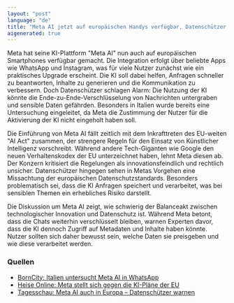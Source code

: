 ```yaml
---
layout: "post"
language: "de"
title: "Meta AI jetzt auf europäischen Handys verfügbar, Datenschützer warnen"
aigenerated: true
---
```


Meta hat seine KI-Plattform "Meta AI" nun auch auf europäischen Smartphones verfügbar gemacht. Die Integration erfolgt über beliebte Apps wie WhatsApp und Instagram, was für viele Nutzer zunächst wie ein praktisches Upgrade erscheint. Die KI soll dabei helfen, Anfragen schneller zu beantworten, Inhalte zu generieren und die Kommunikation zu verbessern. Doch Datenschützer schlagen Alarm: Die Nutzung der KI könnte die Ende-zu-Ende-Verschlüsselung von Nachrichten untergraben und sensible Daten gefährden. Besonders in Italien wurde bereits eine Untersuchung eingeleitet, da Meta die Zustimmung der Nutzer für die Aktivierung der KI nicht eingeholt haben soll.

<!--more-->

Die Einführung von Meta AI fällt zeitlich mit dem Inkrafttreten des EU-weiten "AI Act" zusammen, der strengere Regeln für den Einsatz von Künstlicher Intelligenz vorschreibt. Während andere Tech-Giganten wie Google den neuen Verhaltenskodex der EU unterzeichnet haben, lehnt Meta diesen ab. Der Konzern kritisiert die Regelungen als innovationsfeindlich und rechtlich unsicher. Datenschützer hingegen sehen in Metas Vorgehen eine Missachtung der europäischen Datenschutzstandards. Besonders problematisch sei, dass die KI Anfragen speichert und verarbeitet, was bei sensiblen Themen ein erhebliches Risiko darstellt.

Die Diskussion um Meta AI zeigt, wie schwierig der Balanceakt zwischen technologischer Innovation und Datenschutz ist. Während Meta betont, dass die Chats weiterhin verschlüsselt bleiben, warnen Experten davor, dass die KI dennoch Zugriff auf Metadaten und Inhalte haben könnte. Nutzer sollten sich daher bewusst sein, welche Daten sie preisgeben und wie diese verarbeitet werden.

### Quellen
- [BornCity: Italien untersucht Meta AI in WhatsApp](https://www.borncity.com/blog/2025/08/01/google-unterzeichnet-ai-akt-meta-verweigert-sich-italien-untersucht-ai-in-whatsapp/)
- [Heise Online: Meta stellt sich gegen die KI-Pläne der EU](https://www.heise.de/news/Meta-stellt-sich-gegen-die-KI-Plaene-der-EU-10493568.html)
- [Tagesschau: Meta AI auch in Europa – Datenschützer warnen](https://www.tagesschau.de/wirtschaft/digitales/meta-ai-104.html)

